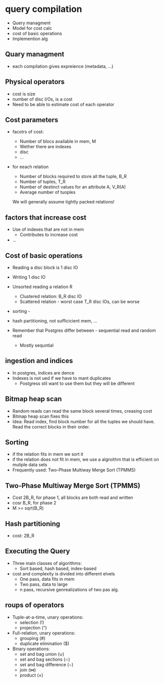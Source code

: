 # query compilation

* Query managment
* Model for cost calc
* cost of basic operations
* Implemention alg

## Quary managment

* each compilation gives expreience (metadata, ...)

## Physical operators

* cost is size
* number of disc I/Os, is a cost
* Need to be able to estimate cost of each operator

## Cost parameters

* facotrs of cost:
    * Number of blocs available in mem, M
    * Wether there are indexes
    * disc
    * ...
* for eeach relation
  * Number of blocks required to store all the tuple, B_R
  * Number of tuples, T_R
  * Number of destinct values for an attribute A, V_R(A)
  * Average number of tuoples

   We will generally assume tightly packed relations!

## factors that increase cost

* Use of indexes that are not in mem
  * Contributes to increase cost
* ...

## Cost of basic operations

* Reading a disc block is 1 disc IO
* Writing 1 disc IO
* Unsorted reading a relation R
  * Clustered relation: B_R disc IO
  * Scattered relation - worst case T_R disc IOs, can be worse
* sorting - 
* hash partitioning, not sufficicient mem, ...

* Remember that Postgres differ between - sequential read and random read
  * Mostly sequntial

## ingestion and indices

* In postgres, indices are dence
* Indexes is not ued if we have to mant duplicates
  * Postgress stil want to use them but they will be different

## Bitmap heap scan

* Random reads can read the same block several times, creasing cost
* Bitmap heap scan fixes this
* Idea: Read index, find block number for all the tuples we should have. Read the correct blocks in their order. 

## Sorting

* if the relation fits in mem we sort it
* if the relation does not fit in mem, we use a algroithm that is efficient on muliple data sets
* Frequently used: Two-Phase Multiway Merge Sort (TPMMS)

## Two-Phase Multiway Merge Sort (TPMMS)

* Cost 2B_R, for phase 1, all blocks are both read and written
* cosr B_R, for phase 2
* M >= sqrt(B_R)

## Hash partitioning

* cost: 2B_R

## Executing the Query

* Three main classes of algorithms:
  * Sort based, hash based, index-based
* cost and complexity is divided into different elvels
  * One pass, data fits in mem
  * Two pass, data to large
  * n pass, recursive genrealizations of two pas alg.

## roups of operators

* Tuple-at-a-time, unary operations:
  * selection (!)
  * projection (")
* Full-relation, unary operations:
  * grouping (#)
  * duplicate elimination ($)
* Binary operations:
  * set and bag union (∪)
  * set and bag sections (∩)
  * set and bag difference (−)
  * join (⋈)
  * product (×)

